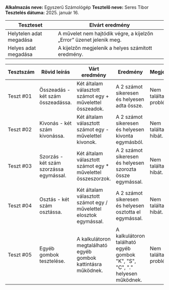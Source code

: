 **Alkalmazás neve:** Egyszerű Számológép
**Tesztelő neve:** Seres Tibor
**Tesztelés dátuma:** 2025. január 16.

 | Teszteset               | Elvárt eredmény                                                                                                     | 
 |-------------------------|---------------------------------------------------------------------------------------------------------------------| 
 | Helytelen adat megadása | A  művelet nem hajtódik végre, a kijelzőn „Error” üzenet jelenik meg.                                               |
 | Helyes adat megadása    | A kijelzőn megjelenik a helyes számított eredmény.                                                                  | 

| Tesztszám | Rövid leírás                     | Várt eredmény                                              | Eredmény                      | Megjegyzés                |
|-----------|----------------------------------|------------------------------------------------------------|-------------------------------|---------------------------|
| Teszt #01 | Összeadás - két szám összeadássa. | Két általam választott számot egy + művelettel összeadok. | A 2 számot sikeresen és helyesen adta össze. | Nem találtam problémát. |
| Teszt #02 | Kivonás -  két szám kivonássa. | Két általam választott számot egy - művelettel kivonok. | A 2 számot sikeresen és helyesen kivonta egymásból. | Nem találtam hibát. |
| Teszt #03 | Szorzás -  két szám szorzássa egymással. | Két általam választott számot egy * művelettel összeszorzok. | A 2 számot sikeresen és helyesen szorozta össze egymással.| Nem találtam hibát. |
| Teszt #04 | Osztás - két szám osztássa. | Két általam választott számot egy / művelettel elosztok egymással. | A 2 számot sikeresen és helyesen osztotta el egymással. | Nem találtam hibát. |
| Teszt #05 | Egyéb gombok tesztelése. | A kalkulátoron megtalálható egyéb gombok kattintásra működnek.  | A kalkulátoron található egyéb gombok "K", "S", "C", "." helyesen működnek. | Nem találtam problémát. |
 
